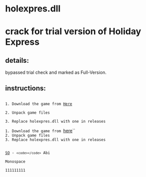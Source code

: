 # holexpres.dll
crack for trial version of Holiday Express  
==========================================

details:   
----------

bypassed trial check and marked as Full-Version. 

instructions:  
---------------
<code>
1. Download the game from <a href="https://www.apunkagames.biz/2015/06/holiday-express-game.html">Here</a><br>
2. Unpack game files<br>
3. Replace holexpres.dll with one in releases
</code>
  
`1. Download the game from `[here](https://www.apunkagames.biz/2015/06/holiday-express-game.html)``  
`2. Unpack game files`  
`3. Replace holexpres.dll with one in releases`  

<code>
<a href="http://s.tk" rel="nofollow noreferrer">SO</a> - <code>&lt;code&gt;&lt;/code&gt;</code> Abi<br>
Monospace<br>
111111111
</code>
